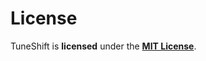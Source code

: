 # License

TuneShift is **licensed** under the **[MIT License](https://github.com/changhoetyng/tuneshift/blob/main/LICENSE.txt)**.
